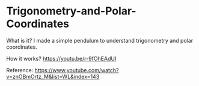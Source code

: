 # Trigonometry-and-Polar-Coordinates

What is it? 
  I made a simple pendulum to understand trigonometry and polar coordinates. 

How it works?
https://youtu.be/r-9fOhEAdUI

Reference:
https://www.youtube.com/watch?v=znOBmOrtz_M&list=WL&index=143

